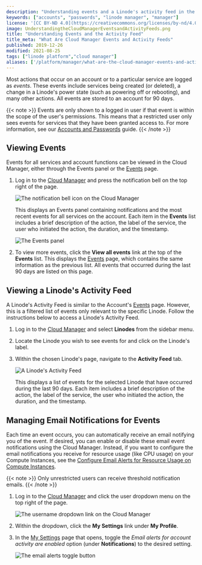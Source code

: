 ```yaml
---
description: "Understanding events and a Linode's activity feed in the Linode Cloud Manager"
keywords: ["accounts", "passwords", "linode manager", "manager"]
license: '[CC BY-ND 4.0](https://creativecommons.org/licenses/by-nd/4.0)'
image: UnderstandingtheCloudManagerEventsandActivityFeeds.png
title: "Understanding Events and the Activity Feed"
title_meta: "What Are Cloud Manager Events and Activity Feeds"
published: 2019-12-26
modified: 2021-08-25
tags: ["linode platform","cloud manager"]
aliases: ['/platform/manager/what-are-the-cloud-manager-events-and-activity-feeds/', '/guides/what-are-the-cloud-manager-events-and-activity-feeds/','/products/tools/cloud-manager/guides/cloud-email-notifications/','/guides/cloud-manager-events-and-activity-feeds/']
---
```


Most actions that occur on an account or to a particular service are logged as *events*. These events include services being created (or deleted), a change in a Linode's power state (such as powering off or rebooting), and many other actions. All events are stored to an account for 90 days.

{{< note >}}
Events are only shown to a logged in user if that event is within the scope of the user's permissions. This means that a restricted user only sees events for services that they have been granted access to. For more information, see our [Accounts and Passwords](/docs/products/platform/accounts/guides/manage-users/#users-and-permissions) guide.
{{< /note >}}

## Viewing Events

Events for all services and account functions can be viewed in the Cloud Manager, either through the Events panel or the [Events](https://cloud.linode.com/events) page.

1.  Log in to the [Cloud Manager](https://cloud.linode.com/) and press the notification bell on the top right of the page.

    ![The notification bell icon on the Cloud Manager](cloud-manager-notification-bell.png)

    This displays an Events panel containing notifications and the most recent events for all services on the account. Each item in the **Events** list includes a brief description of the action, the label of the service, the user who initiated the action, the duration, and the timestamp.

    ![The Events panel](cloud-manager-events-panel.png)

1. To view more events, click the **View all events** link at the top of the **Events** list. This displays the [Events](https://cloud.linode.com/events) page, which contains the same information as the previous list. All events that occurred during the last 90 days are listed on this page.

## Viewing a Linode's Activity Feed

A Linode's Activity Feed is similar to the Account's [Events](#events) page. However, this is a filtered list of events only relevant to the specific Linode. Follow the instructions below to access a Linode's Activity Feed.

1.  Log in to the [Cloud Manager](https://cloud.linode.com/) and select **Linodes** from the sidebar menu.

1.  Locate the Linode you wish to see events for and click on the Linode's label.

1. Within the chosen Linode's page, navigate to the **Activity Feed** tab.

    ![A Linode's Activity Feed](linode-activity-feed.png)

    This displays a list of events for the selected Linode that have occurred during the last 90 days. Each item includes a brief description of the action, the label of the service, the user who initiated the action, the duration, and the timestamp.

## Managing Email Notifications for Events

Each time an event occurs, you can automatically receive an email notifying you of the event. If desired, you can enable or disable these email event notifications using the Cloud Manager. Instead, if you want to configure the email notifications you receive for resource usage (like CPU usage) on your Compute Instances, see the [Configure Email Alerts for Resource Usage on Compute Instances](/docs/products/compute/compute-instances/guides/resource-usage-email-alerts/).

{{< note >}}
Only unrestricted users can receive threshold notification emails.
{{< /note >}}

1.  Log in to the [Cloud Manager](https://cloud.linode.com/) and click the user dropdown menu on the top right of the page.

    ![The username dropdown link on the Cloud Manager](cloud-manager-user-dropdown.png)

1.  Within the dropdown, click the **My Settings** link under **My Profile**.

1. In the [My Settings](https://cloud.linode.com/profile/settings) page that opens, toggle the *Email alerts for account activity are enabled* option (under **Notifications**) to the desired setting.

    ![The email alerts toggle button](cloud-manager-notification-settings.png)